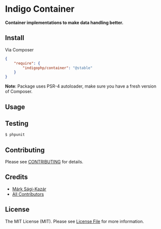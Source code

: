 # Indigo Container

**Container implementations to make data handling better.**


## Install

Via Composer

``` json
{
    "require": {
        "indigophp/container": "@stable"
    }
}
```

**Note**: Package uses PSR-4 autoloader, make sure you have a fresh version of Composer.


## Usage


## Testing

``` bash
$ phpunit
```


## Contributing

Please see [CONTRIBUTING](https://github.com/indigophp/container/blob/develop/CONTRIBUTING.md) for details.


## Credits

- [Márk Sági-Kazár](https://github.com/sagikazarmark)
- [All Contributors](https://github.com/indigophp/container/contributors)


## License

The MIT License (MIT). Please see [License File](https://github.com/indigophp/container/blob/develop/LICENSE) for more information.